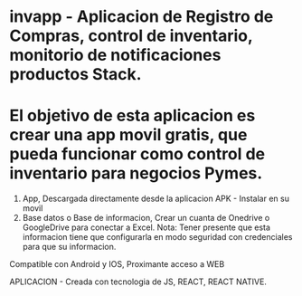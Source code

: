 # invapp - Aplicacion de Registro de Compras, control de inventario, monitorio de notificaciones productos Stack.

# El objetivo de esta aplicacion es crear una app movil gratis, que pueda funcionar como control de inventario para negocios Pymes.
  1. App, Descargada directamente desde la aplicacion APK - Instalar en su movil
  2. Base datos o Base de informacion, Crear un cuanta de Onedrive o GoogleDrive para conectar a Excel. 
  Nota: Tener presente que esta informacion tiene que configurarla en modo seguridad con credenciales para que su informacion.
  
Compatible con Android y IOS, Proximante acceso a WEB
  
  
APLICACION - Creada con tecnologia de JS, REACT, REACT NATIVE.
